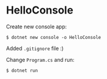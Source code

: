 # HelloConsole

Create new console app:
```
$ dotnet new console -o HelloConsole
```

Added `.gitignore` file :)

Change `Program.cs` and run:
```
$ dotnet run
```

